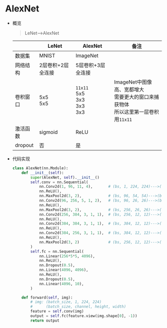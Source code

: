 # AlexNet

- 概览
    > LeNet-->AlexNet

    ||LeNet|AlexNet|备注|
    |---|---|---|---|
    |数据集|MNIST|ImageNet||
    |网络结构|2层卷积+2层全连接|5层卷积+3层全连接||
    |卷积窗口|5x5<br>5x5|`11x11`<br>5x5<br>3x3<br>3x3<br>3x3|ImageNet中图像高、宽都增大<br>需要更大的窗口来捕获物体<br>所以这里第一层卷积用`11x11`|
    |激活函数|sigmoid|ReLU||
    |dropout|否|是||

- 代码实现
    ```python
    class AlexNet(nn.Module):
        def __init__(self):
            super(AlexNet, self).__init__()
            self.conv = nn.Sequential(
                nn.Conv2d(1, 96, 11, 4),       # (bs, 1, 224, 224)--->(bs, 96, 54, 54)
                nn.ReLU(),
                nn.MaxPool2d(3, 2),            # (bs, 96, 54, 54)--->(bs, 96, 26, 26)
                nn.Conv2d(96, 256, 5, 1, 2),   # (bs, 96, 26, 26)--->(bs, 256, 26, 26)
                nn.ReLU(),
                nn.MaxPool2d(3, 2),            # (bs, 256, 26, 26)--->(bs, 256, 12, 12)
                nn.Conv2d(256, 384, 3, 1, 1),  # (bs, 256, 12, 12)--->(bs, 384, 12, 12)
                nn.ReLU(),
                nn.Conv2d(384, 384, 3, 1, 1),  # (bs, 384, 12, 12)--->(bs, 384, 12, 12)
                nn.ReLU(),
                nn.Conv2d(384, 256, 3, 1, 1),  # (bs, 384, 12, 12)--->(bs, 256, 12, 12)
                nn.ReLU(),
                nn.MaxPool2d(3, 2)             # (bs, 256, 12, 12)--->(bs, 256, 5, 5)
            )
            self.fc = nn.Sequential(
                nn.Linear(256*5*5, 4096),
                nn.ReLU(),
                nn.Dropout(0.5),
                nn.Linear(4096, 4096),
                nn.ReLU(),
                nn.Dropout(0.5),
                nn.Linear(4096, 10),
            )

        def forward(self, img):
            # img: (batch_size, 1, 224, 224)
            #      (batch_size, channel, height, width)
            feature = self.conv(img)
            output = self.fc(feature.view(img.shape[0], -1))
            return output
    ```